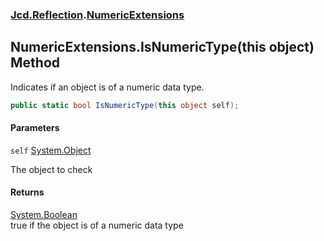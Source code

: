 ### [Jcd.Reflection](Jcd.Reflection.md 'Jcd.Reflection').[NumericExtensions](NumericExtensions.md 'Jcd.Reflection.NumericExtensions')

## NumericExtensions.IsNumericType(this object) Method

Indicates if an object is of a numeric data type.

```csharp
public static bool IsNumericType(this object self);
```
#### Parameters

<a name='Jcd.Reflection.NumericExtensions.IsNumericType(thisobject).self'></a>

`self` [System.Object](https://docs.microsoft.com/en-us/dotnet/api/System.Object 'System.Object')

The object to check

#### Returns
[System.Boolean](https://docs.microsoft.com/en-us/dotnet/api/System.Boolean 'System.Boolean')  
true if the object is of a numeric data type